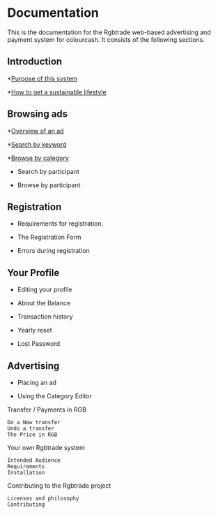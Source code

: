 # Documentation

This is the documentation for the Rgbtrade web-based advertising and payment system for colourcash. It consists of the following sections.

## Introduction

*[Purpose of this system](purpose.md "Purpose")

*[How to get a sustainable lifestyle](lifestyle.md "Lifestyle")

## Browsing ads

*[Overview of an ad](overview-of-an-ad.md)

*[Search by keyword](search-by-keyword.md)

*[Browse by category](browse-by-category.md)

* Search by participant

* Browse by participant

## Registration

* Requirements for registration.

* The Registration Form

* Errors during registration

## Your Profile

* Editing your profile

* About the Balance

* Transaction history

* Yearly reset

* Lost Password

## Advertising

* Placing an ad

* Using the Category Editor

Transfer / Payments in RGB

    Do a New transfer
    Undo a transfer
    The Price in RGB

Your own Rgbtrade system

    Intended Audience
    Requirements
    Installation

Contributing to the Rgbtrade project

    Licenses and philosophy
    Contributing


